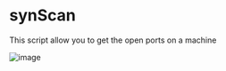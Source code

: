 # synScan
This script allow you to get the open ports on a machine



![image](https://user-images.githubusercontent.com/61601131/152032537-978fdbf6-556a-435d-a315-c656234473bd.png)
